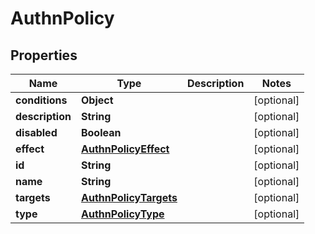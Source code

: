 # AuthnPolicy

## Properties
Name | Type | Description | Notes
------------ | ------------- | ------------- | -------------
**conditions** | **Object** |  |  [optional]
**description** | **String** |  |  [optional]
**disabled** | **Boolean** |  |  [optional]
**effect** | [**AuthnPolicyEffect**](AuthnPolicyEffect.md) |  |  [optional]
**id** | **String** |  |  [optional]
**name** | **String** |  |  [optional]
**targets** | [**AuthnPolicyTargets**](AuthnPolicyTargets.md) |  |  [optional]
**type** | [**AuthnPolicyType**](AuthnPolicyType.md) |  |  [optional]
